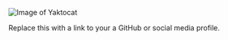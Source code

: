 ![Image of Yaktocat](https://octodex.github.com/images/yaktocat.png)

Replace this with a link to your a GitHub or social media profile.

